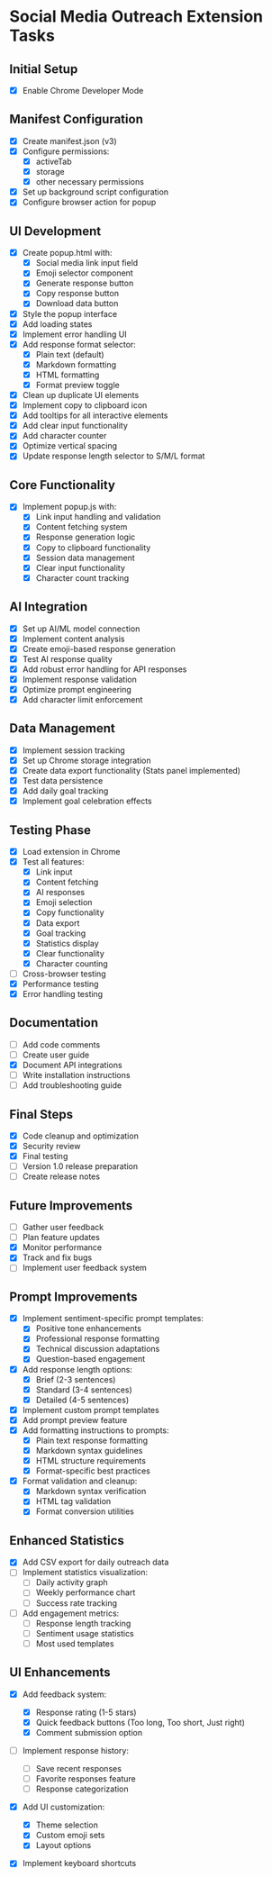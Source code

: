 # Social Media Outreach Extension Tasks

## Initial Setup
- [x] Enable Chrome Developer Mode

## Manifest Configuration
- [x] Create manifest.json (v3)
- [x] Configure permissions:
  - [x] activeTab
  - [x] storage
  - [x] other necessary permissions
- [x] Set up background script configuration
- [x] Configure browser action for popup

## UI Development
- [x] Create popup.html with:
  - [x] Social media link input field
  - [x] Emoji selector component
  - [x] Generate response button
  - [x] Copy response button
  - [x] Download data button
- [x] Style the popup interface
- [x] Add loading states
- [x] Implement error handling UI
- [x] Add response format selector:
  - [x] Plain text (default)
  - [x] Markdown formatting
  - [x] HTML formatting
  - [x] Format preview toggle
- [x] Clean up duplicate UI elements
- [x] Implement copy to clipboard icon
- [x] Add tooltips for all interactive elements
- [x] Add clear input functionality
- [x] Add character counter
- [x] Optimize vertical spacing
- [x] Update response length selector to S/M/L format

## Core Functionality
- [x] Implement popup.js with:
  - [x] Link input handling and validation
  - [x] Content fetching system
  - [x] Response generation logic
  - [x] Copy to clipboard functionality
  - [x] Session data management
  - [x] Clear input functionality
  - [x] Character count tracking

## AI Integration
- [x] Set up AI/ML model connection
- [x] Implement content analysis
- [x] Create emoji-based response generation
- [x] Test AI response quality
- [x] Add robust error handling for API responses
- [x] Implement response validation
- [x] Optimize prompt engineering
- [x] Add character limit enforcement

## Data Management
- [x] Implement session tracking
- [x] Set up Chrome storage integration
- [x] Create data export functionality (Stats panel implemented)
- [x] Test data persistence
- [x] Add daily goal tracking
- [x] Implement goal celebration effects

## Testing Phase
- [x] Load extension in Chrome
- [x] Test all features:
  - [x] Link input
  - [x] Content fetching
  - [x] AI responses
  - [x] Emoji selection
  - [x] Copy functionality
  - [x] Data export
  - [x] Goal tracking
  - [x] Statistics display
  - [x] Clear functionality
  - [x] Character counting
- [ ] Cross-browser testing
- [x] Performance testing
- [x] Error handling testing

## Documentation
- [ ] Add code comments
- [ ] Create user guide
- [x] Document API integrations
- [ ] Write installation instructions
- [ ] Add troubleshooting guide

## Final Steps
- [x] Code cleanup and optimization
- [x] Security review
- [x] Final testing
- [ ] Version 1.0 release preparation
- [ ] Create release notes

## Future Improvements
- [ ] Gather user feedback
- [ ] Plan feature updates
- [x] Monitor performance
- [x] Track and fix bugs
- [ ] Implement user feedback system

## Prompt Improvements
- [x] Implement sentiment-specific prompt templates:
  - [x] Positive tone enhancements
  - [x] Professional response formatting
  - [x] Technical discussion adaptations
  - [x] Question-based engagement
- [x] Add response length options:
  - [x] Brief (2-3 sentences)
  - [x] Standard (3-4 sentences)
  - [x] Detailed (4-5 sentences)
- [x] Implement custom prompt templates
- [x] Add prompt preview feature
- [x] Add formatting instructions to prompts:
  - [x] Plain text response formatting
  - [x] Markdown syntax guidelines
  - [x] HTML structure requirements
  - [x] Format-specific best practices
- [x] Format validation and cleanup:
  - [x] Markdown syntax verification
  - [x] HTML tag validation
  - [x] Format conversion utilities

## Enhanced Statistics
- [x] Add CSV export for daily outreach data
- [ ] Implement statistics visualization:
  - [ ] Daily activity graph
  - [ ] Weekly performance chart
  - [ ] Success rate tracking
- [ ] Add engagement metrics:
  - [ ] Response length tracking
  - [ ] Sentiment usage statistics
  - [ ] Most used templates

## UI Enhancements
- [x] Add feedback system:
  - [x] Response rating (1-5 stars)
  - [x] Quick feedback buttons (Too long, Too short, Just right)
  - [x] Comment submission option
- [ ] Implement response history:
  - [ ] Save recent responses
  - [ ] Favorite responses feature
  - [ ] Response categorization
- [x] Add UI customization:
  - [x] Theme selection
  - [x] Custom emoji sets
  - [x] Layout options
- [x] Implement keyboard shortcuts

